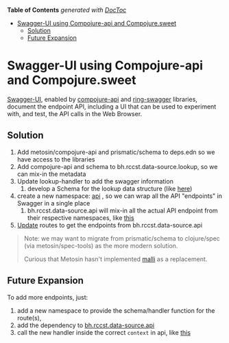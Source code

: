 <!-- START doctoc generated TOC please keep comment here to allow auto update -->
<!-- DON'T EDIT THIS SECTION, INSTEAD RE-RUN doctoc TO UPDATE -->
**Table of Contents**  *generated with [DocToc](https://github.com/thlorenz/doctoc)*

- [Swagger-UI using Compojure-api and Compojure.sweet](#swagger-ui-using-compojure-api-and-compojuresweet)
  - [Solution](#solution)
  - [Future Expansion](#future-expansion)

<!-- END doctoc generated TOC please keep comment here to allow auto update -->

# Swagger-UI using Compojure-api and Compojure.sweet

[Swagger-UI](https://swagger.io/tools/swagger-ui/), enabled by [compojure-api](https://github.com/metosin/compojure-api) 
and [ring-swagger](https://github.com/metosin/ring-swagger) libraries, document the endpoint API, including a
UI that can be used to experiment with, and test, the API calls in the Web Browser.


## Solution

1. Add metosin/compojure-api and prismatic/schema to deps.edn so we have access to the libraries
2. Add compojure-api and schema to bh.rccst.data-source.lookup, so we can mix-in the metadata
3. Update lookup-handler to add the swagger information
   1. develop a Schema for the lookup data structure (like [here](https://github.com/cawasser/rccst/blob/33231c5503d43f39ef8d51212c0bcc87a4ea6e76/src/clj/bh/rccst/data_source/lookup.clj#L9))
4. create a new namespace: [api](https://github.com/cawasser/rccst/blob/master/src/clj/bh/rccst/data_source/api.clj)
, so we can wrap all the API "endpoints" in Swagger in a single place
   1. bh.rccst.data-source.api will mix-in all the actual API endpoint from their respective namespaces, like [this](https://github.com/cawasser/rccst/blob/33231c5503d43f39ef8d51212c0bcc87a4ea6e76/src/clj/bh/rccst/data_source/api.clj#L17)
6. [Update](https://github.com/cawasser/rccst/blob/33231c5503d43f39ef8d51212c0bcc87a4ea6e76/src/clj/bh/rccst/routes.clj#L34) 
routes to get the endpoints from bh.rccst.data-source.api

   
> Note: we may want to migrate from prismatic/schema to clojure/spec (via metosin/spec-tools) as the more modern
> solution.
> 
> Curious that Metosin hasn't implemented [malli](https://github.com/metosin/malli) as a replacement.
 

## Future Expansion

To add more endpoints, just:

1. add a new namespace to provide the schema/handler function for the route(s),
2. add the dependency to [bh.rccst.data-source.api](https://github.com/cawasser/rccst/blob/33231c5503d43f39ef8d51212c0bcc87a4ea6e76/src/clj/bh/rccst/data_source/api.clj#L3)
3. call the new handler inside the correct `context` in api, like [this](https://github.com/cawasser/rccst/blob/33231c5503d43f39ef8d51212c0bcc87a4ea6e76/src/clj/bh/rccst/data_source/api.clj#L17)
